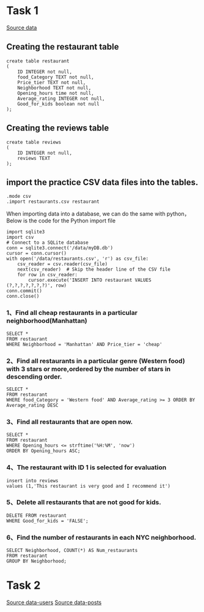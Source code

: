 # Task 1
[Source data](/data/restaurants.csv)
## Creating the restaurant table
````
create table restaurant
(
	ID INTEGER not null,
	food_Category TEXT not null,
	Price_tier TEXT not null,
	Neighborhood TEXT not null,
	Opening_hours time not null,
	Average_rating INTEGER not null,
	Good_for_kids boolean not null
);
````
## Creating the reviews table
````
create table reviews
(
	ID INTEGER not null,
	reviews TEXT
);
````
## import the practice CSV data files into the tables.
````
.mode csv
.import restaurants.csv restaurant
````
When importing data into a database, we can do the same with python，Below is the code for the Python import file
````
import sqlite3
import csv
# Connect to a SQLite database
conn = sqlite3.connect('/data/myDB.db')
cursor = conn.cursor()
with open('/data/restaurants.csv', 'r') as csv_file:
    csv_reader = csv.reader(csv_file)
    next(csv_reader)  # Skip the header line of the CSV file
    for row in csv_reader:
        cursor.execute('INSERT INTO restaurant VALUES (?,?,?,?,?,?,?)', row)
conn.commit()
conn.close()
````
### 1、Find all cheap restaurants in a particular neighborhood(Manhattan)
````
SELECT *
FROM restaurant
WHERE Neighborhood = 'Manhattan' AND Price_tier = 'cheap'
````
### 2、Find all restaurants in a particular genre (Western food) with 3 stars or more,ordered by the number of stars in descending order.
````
SELECT *
FROM restaurant
WHERE food_Category = 'Western food' AND Average_rating >= 3 ORDER BY Average_rating DESC
````
### 3、Find all restaurants that are open now.
````
SELECT *
FROM restaurant
WHERE Opening_hours <= strftime('%H:%M', 'now')
ORDER BY Opening_hours ASC;
````
### 4、The restaurant with ID 1 is selected for evaluation
````
insert into reviews
values (1,'This restaurant is very good and I recommend it')
````
### 5、Delete all restaurants that are not good for kids.
````
DELETE FROM restaurant
WHERE Good_for_kids = 'FALSE';
````
### 6、Find the number of restaurants in each NYC neighborhood.
````
SELECT Neighborhood, COUNT(*) AS Num_restaurants
FROM restaurant
GROUP BY Neighborhood;
````

# Task 2
[Source data-users](/data/posts.csv)
[Source data-posts](/data/users.csv)